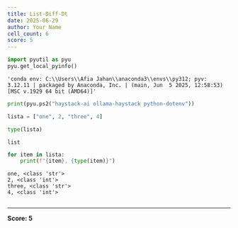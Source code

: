 ```yaml
---
title: List-Diff-Dt
date: 2025-06-29
author: Your Name
cell_count: 6
score: 5
---
```


```python
import pyutil as pyu
pyu.get_local_pyinfo()
```




    'conda env: C:\\Users\\Afia Jahan\\anaconda3\\envs\\py312; pyv: 3.12.11 | packaged by Anaconda, Inc. | (main, Jun  5 2025, 12:58:53) [MSC v.1929 64 bit (AMD64)]'




```python
print(pyu.ps2("haystack-ai ollama-haystack python-dotenv"))

```

    
    


```python
lista = ["one", 2, "three", 4]
```


```python
type(lista)
```




    list




```python
for item in lista:
    print(f"{item}, {type(item)}")
```

    one, <class 'str'>
    2, <class 'int'>
    three, <class 'str'>
    4, <class 'int'>
    


```python

```


---
**Score: 5**